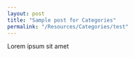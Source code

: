 ```yaml
---
layout: post
title: "Sample post for Categories"
permalink: "/Resources/Categories/test"
---
```

Lorem ipsum sit amet
